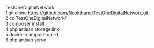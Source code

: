 TestOneDigitalNetwork<br>
1 git clone https://github.com/Nookthana/TestOneDigitalNetwork.git<br>
2 cd TestOneDigitalNetwork/<br>
3 composer install<br>
4 php artisan storage:link<br>
5 docker-compose up -d<br>
6 php artisan serve<br> 

